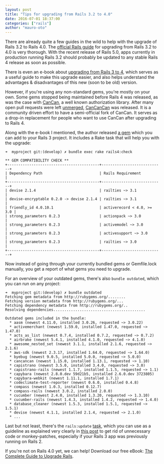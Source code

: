 ```yaml
---
layout: post
title: "Tips for upgrading from Rails 3.2 to 4.0"
date: 2016-07-01 18:37:00
categories: ["rails"]
author: "mauro-oto"
---
```


There are already quite a few guides in the wild to help with the upgrade of
Rails 3.2 to Rails 4.0.
The [official Rails guide](http://edgeguides.rubyonrails.org/upgrading_ruby_on_rails.html#upgrading-from-rails-3-2-to-rails-4-0)
for upgrading from Rails 3.2 to 4.0 is very thorough.
With the recent release of Rails 5.0, apps currently in production running
Rails 3.2 should probably be updated to any stable Rails 4 release as soon as
possible.


There is even an e-book about
[upgrading from Rails 3 to 4](https://github.com/alindeman/upgradingtorails4),
which serves as a useful guide to make this upgrade easier, and also helps
understand the advantages & disadvantages of this new (soon to be old) version.


However, if you're using any non-standard gems, you're mostly on your own. Some
gems stopped being maintained before Rails 4 was released, as was the case
with [CanCan](https://github.com/ryanb/cancan), a well known authorization
library. After many open pull requests were left [unmerged](https://github.com/ryanb/cancan/pulls),
[CanCanCan](https://github.com/CanCanCommunity/cancancan) was released.
It is a community driven effort to have a semi-official fork of CanCan.
It serves as a drop-in replacement for people who want to use CanCan after
upgrading to Rails 4.

<!--more-->

Along with the e-book I mentioned, the author released
[a gem](https://github.com/alindeman/rails4_upgrade) which you can add to your
Rails 3 project. It includes a Rake task that will help you with the upgrade:

```
➜  myproject git:(develop) ✗ bundle exec rake rails4:check

** GEM COMPATIBILITY CHECK **
+------------------------------------------+----------------------------+
| Dependency Path                          | Rails Requirement          |
+------------------------------------------+----------------------------+
| devise 2.1.4                             | railties ~> 3.1            |
| devise-encryptable 0.2.0 -> devise 2.1.4 | railties ~> 3.1            |
| friendly_id 4.0.10.1                     | activerecord < 4.0, >= 3.0 |
| strong_parameters 0.2.3                  | actionpack ~> 3.0          |
| strong_parameters 0.2.3                  | activemodel ~> 3.0         |
| strong_parameters 0.2.3                  | activesupport ~> 3.0       |
| strong_parameters 0.2.3                  | railties ~> 3.0            |
+------------------------------------------+----------------------------+
```

Now instead of going through your currently bundled gems or Gemfile.lock
manually, you get a report of what gems you need to upgrade.

For an overview of your outdated gems, there's also `bundle outdated`, which you
can run on any project:

```
➜  myproject git:(develop) ✗ bundle outdated
Fetching gem metadata from http://rubygems.org/........
Fetching version metadata from http://rubygems.org/...
Fetching dependency metadata from http://rubygems.org/..
Resolving dependencies..........................................

Outdated gems included in the bundle:
  * aasm (newest 4.11.0, installed 3.0.26, requested ~> 3.0.22)
  * activemerchant (newest 1.59.0, installed 1.47.0, requested ~> 1.47.0)
  * acts_as_list (newest 0.7.4, installed 0.7.2, requested ~> 0.7.2)
  * airbrake (newest 5.4.1, installed 4.1.0, requested ~> 4.1.0)
  * awesome_nested_set (newest 3.1.1, installed 2.1.6, requested ~> 2.1.6)
  * aws-sdk (newest 2.3.17, installed 1.64.0, requested ~> 1.64.0)
  * byebug (newest 9.0.5, installed 5.0.0, requested ~> 5.0.0)
  * cancancan (newest 1.15.0, installed 1.13.1, requested ~> 1.10)
  * capistrano (newest 3.5.0, installed 3.4.0, requested ~> 3.0)
  * capistrano-rails (newest 1.1.7, installed 1.1.5, requested ~> 1.1)
  * capybara (newest 2.8.0.dev 59d21b5, installed 2.6.0.dev 3723805)
  * capybara-webkit (newest 1.11.1, installed 1.7.1)
  * codeclimate-test-reporter (newest 0.6.0, installed 0.4.8)
  * compass (newest 1.0.3, installed 0.12.7)
  * compass-rails (newest 3.0.2, installed 2.0.0)
  * cucumber (newest 2.4.0, installed 1.3.20, requested ~> 1.3.10)
  * cucumber-rails (newest 1.4.3, installed 1.4.2, requested ~> 1.4.0)
  * database_cleaner (newest 1.5.3, installed 1.5.1, requested ~> 1.5.1)
  * devise (newest 4.1.1, installed 2.1.4, requested ~> 2.1.0)
  * ...
```

Last but not least, there's the `rails:update`
[task](http://edgeguides.rubyonrails.org/upgrading_ruby_on_rails.html#the-update-task),
which you can use as a guideline as explained very clearly in
[this post](http://thomasleecopeland.com/2015/08/06/running-rails-update.html)
to get rid of unnecessary code or monkey-patches, especially if your Rails 3
app was previously running on Rails 2.

If you're not on Rails 4.0 yet, we can help! Download our free eBook: [The Complete Guide to Upgrade Rails](https://www.fastruby.io/).
